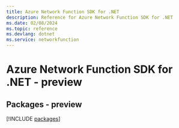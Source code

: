 ```yaml
---
title: Azure Network Function SDK for .NET
description: Reference for Azure Network Function SDK for .NET
ms.date: 02/08/2024
ms.topic: reference
ms.devlang: dotnet
ms.service: networkfunction
---
```

# Azure Network Function SDK for .NET - preview
## Packages - preview
[!INCLUDE [packages](network-function-index.md)]